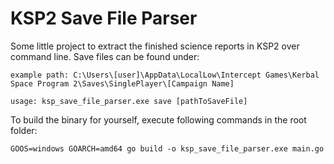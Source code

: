 # KSP2 Save File Parser
Some little project to extract the finished science reports in KSP2 over command line.
Save files can be found under: 
```
example path: C:\Users\[user]\AppData\LocalLow\Intercept Games\Kerbal Space Program 2\Saves\SinglePlayer\[Campaign Name]

usage: ksp_save_file_parser.exe save [pathToSaveFile]
```

To build the binary for yourself, execute following commands in the root folder:
```
GOOS=windows GOARCH=amd64 go build -o ksp_save_file_parser.exe main.go
```